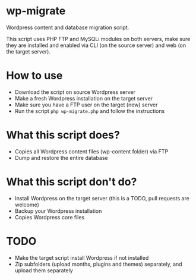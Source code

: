 # wp-migrate
Wordpress content and database migration script.

This script uses PHP FTP and MySQLi modules on both servers, make sure they are installed and enabled via CLI (on the source server) and web (on the target server).

# How to use
- Download the script on source Wordpress server
- Make a fresh Wordpress installation on the target server
- Make sure you have a FTP user on the target (new) server
- Run the script ```php wp-migrate.php``` and follow the instructions

# What this script does?
- Copies all Wordpress content files (wp-content folder) via FTP
- Dump and restore the entire database

# What this script don't do?
- Install Wordpress on the target server (this is a TODO, pull requests are welcome)
- Backup your Wordpress installation
- Copies Wordpress core files

# TODO
- Make the target script install Wordpress if not installed
- Zip subfolders (upload months, plugins and themes) separately, and upload them separately
